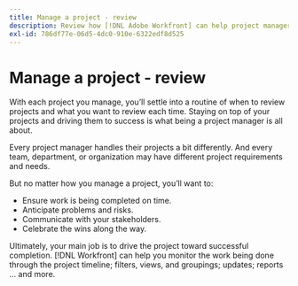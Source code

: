 ```yaml
---
title: Manage a project - review
description: Review how [!DNL Adobe Workfront] can help project managers mangage the work, anticipate problems, and communicate with stakeholders.
exl-id: 786df77e-06d5-4dc0-910e-6322edf8d525
---
```

# Manage a project - review

With each project you manage, you’ll settle into a routine of when to review projects and what you want to review each time. Staying on top of your projects and driving them to success is what being a project manager is all about.

Every project manager handles their projects a bit differently. And every team, department, or organization may have different project requirements and needs.

But no matter how you manage a project, you’ll want to:

* Ensure work is being completed on time.
* Anticipate problems and risks.
* Communicate with your stakeholders.
* Celebrate the wins along the way.

Ultimately, your main job is to drive the project toward successful completion. [!DNL Workfront] can help you monitor the work being done through the project timeline; filters, views, and groupings; updates; reports ... and more.

<!---
footer urls
How to become a project manager: Two paths
How to help your team meet project deadlines
6 easy ways to collaborate using Workfront
Workfront licenses overview
Share a project
Edit projects
Milestones
Managing issues
--->
